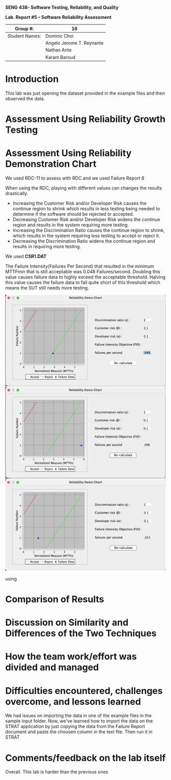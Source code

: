 **SENG 438- Software Testing, Reliability, and Quality**

**Lab. Report \#5 – Software Reliability Assessment**

| Group \#:      | 16                        |
| -------------- | ------------------------- |
| Student Names: | Dominic Choi              |
|                | Angelo Jerome T. Reynante |
|                | Nathan Ante               |
|                | Karam Baroud              |

# Introduction
This lab was just opening the dataset provided in the example files and then observed the data.
# 

# Assessment Using Reliability Growth Testing 

# Assessment Using Reliability Demonstration Chart 
We used RDC-11 to assess with RDC and we used Failure Report 8<br/>

When using the RDC, playing with different values can changes the results drastically. 
- Increasing the Customer Risk and/or Developer Risk causes the continue region to shrink which results in less testing being needed to determine if the software should be rejected or accepted. 
- Decreasing Customer Risk and/or Developer Risk widens the continue region and results in the system requiring more testing.
- Increasing the Discrimination Ratio causes the continue region to shrink, which results in the system requiring less testing to accept or reject it.
- Decreasing the Discrimination Ratio widens the continue region and results in requiring more testing.

<!-- - here is the time between failures dataset used for RDC assessment
 -->

We used **CSR1.DAT**

The Failure Intensity(Failures Per Second) that resulted in the minimum MTTFmin that is still acceptable was 0.048 Failures/second. Doubling this value causes failure data to highly exceed the acceptable threshold. Halving this value causes the failure data to fall quite short of this threshold which means the SUT still needs more testing.

<img src="./media/RDC_minimum_intensity.png">
<img src="./media/RDC_double_intensity.png">
<img src="./media/RDC_half_intensity.png">

using

# Comparison of Results

# Discussion on Similarity and Differences of the Two Techniques

# How the team work/effort was divided and managed

# 

# Difficulties encountered, challenges overcome, and lessons learned
We had issues on importing the data in one of the example files in the sample input folder. Now, we've learned how to import the data on the STRAT application by just copying the data from the Failure Report document and paste the choosen column in the text file. Then run it in STRAT

# Comments/feedback on the lab itself
Overall. This lab is harder than the previous ones

